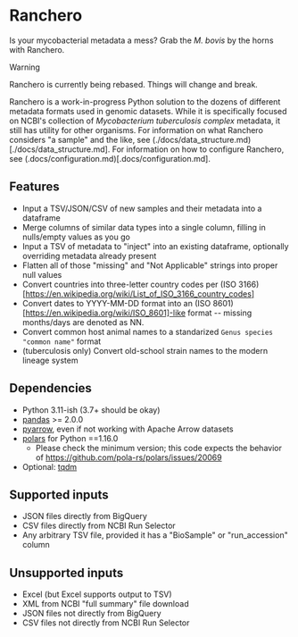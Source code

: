 # Ranchero
Is your mycobacterial metadata a mess? Grab the *M. bovis* by the horns with Ranchero.

 > [!WARNING]  
 > Ranchero is currently being rebased. Things will change and break.

 Ranchero is a work-in-progress Python solution to the dozens of different metadata formats used in genomic datasets. While it is specifically focused on NCBI's collection of *Mycobacterium tuberculosis complex* metadata, it still has utility for other organisms. For information on what Ranchero considers "a sample" and the like, see (./docs/data_structure.md)[./docs/data_structure.md]. For information on how to configure Ranchero, see (.docs/configuration.md)[.docs/configuration.md].

 ## Features
 * Input a TSV/JSON/CSV of new samples and their metadata into a dataframe
 * Merge columns of similar data types into a single column, filling in nulls/empty values as you go
 * Input a TSV of metadata to "inject" into an existing dataframe, optionally overriding metadata already present
 * Flatten all of those "missing" and "Not Applicable" strings into proper null values
 * Convert countries into three-letter country codes per (ISO 3166)[https://en.wikipedia.org/wiki/List_of_ISO_3166_country_codes]
 * Convert dates to YYYY-MM-DD format into an (ISO 8601)[https://en.wikipedia.org/wiki/ISO_8601]-like format -- missing months/days are denoted as NN.
 * Convert common host animal names to a standarized `Genus species "common name"` format
 * (tuberculosis only) Convert old-school strain names to the modern lineage system

 ## Dependencies
 * Python 3.11-ish (3.7+ should be okay)
 * [pandas](https://pandas.pydata.org/) >= 2.0.0
 * [pyarrow](https://pypi.org/project/pyarrow/), even if not working with Apache Arrow datasets
 * [polars](https://github.com/pola-rs/polars) for Python ==1.16.0
   * Please check the minimum version; this code expects the behavior of https://github.com/pola-rs/polars/issues/20069
 * Optional: [tqdm](https://github.com/tqdm/tqdm)


 ## Supported inputs
 * JSON files directly from BigQuery
 * CSV files directly from NCBI Run Selector
 * Any arbitrary TSV file, provided it has a "BioSample" or "run_accession" column

 ## Unsupported inputs
 * Excel (but Excel supports output to TSV)
 * XML from NCBI "full summary" file download
 * JSON files not directly from BigQuery
 * CSV files not directly from NCBI Run Selector